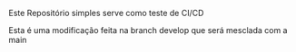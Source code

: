 Este Repositório simples serve como teste de CI/CD

Esta é uma modificação feita na branch develop que será mesclada com a main